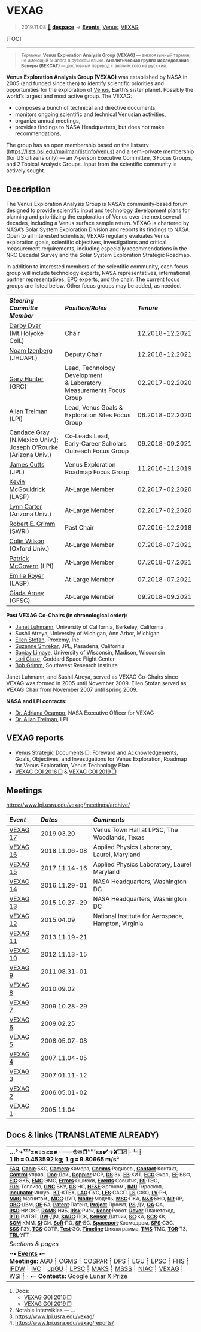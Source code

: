 # VEXAG
> 2019.11.08 **[🚀](../index/index.md) [despace](index.md)** → **[Events](event.md)**, [Venus](venus.md), [VEXAG](vexag.md)

[TOC]

---

> <small>*Термины:* **Venus Exploration Analysis Group (VEXAG)** — англоязычный термин, не имеющий аналога в русском языке. **Аналитическая группа исследования Венеры (ВЕКСАГ)** — дословный перевод с английского на русский.</small>

**Venus Exploration Analysis Group (VEXAG)** was established by NASA in 2005 (and funded since then) to identify scientific priorities and opportunities for the exploration of [Venus](venus.md), Earth’s sister planet. Possibly the world’s largest and most active group. The VEXAG:

   - composes a bunch of technical and directive documents,
   - monitors ongoing scientific and technical Venusian activities,
   - organize annual meetings,
   - provides findings to NASA Headquarters, but does not make recommendations,

The group has an open membership based on the listserv (<https://lists.psi.edu/mailman/listinfo/venus>) and a semi‑private membership (for US citizens only) — an 7‑person Executive Committee, 3 Focus Groups, and 2 Topical Analysis Groups. Input from the scientific community is actively sought.



<p style="page-break-after:always"> </p>

## Description
The Venus Exploration Analysis Group is NASA’s community‑based forum designed to provide scientific input and technology development plans for planning and prioritizing the exploration of Venus over the next several decades, including a Venus surface sample return. VEXAG is chartered by NASA’s Solar System Exploration Division and reports its findings to NASA. Open to all interested scientists, VEXAG regularly evaluates Venus exploration goals, scientific objectives, investigations and critical measurement requirements, including especially recommendations in the NRC Decadal Survey and the Solar System Exploration Strategic Roadmap.

In addition to interested members of the scientific community, each focus group will include technology experts, NASA representatives, international partner representatives, EPO experts, and the chair. The current focus groups are listed below. Other focus groups may be added, as needed.

|*Steering Committe Member*|*Position/Roles*|*Tenure*|
|:--|:--|:--|
| [Darby Dyar](zz_dyar1.md) (Mt.Holyoke Coll.)  | Chair  | 12.2018 ‑ 12.2021  |
| [Noam Izenberg](zz_izenberg1.md) (JHUAPL)  | Deputy Chair  | 12.2018 ‑ 12.2021  |
| [Gary Hunter](zz_hunter1.md) (GRC)  | Lead, Technology Development<br> & Laboratory Measurements Focus Group  | 02.2017 ‑ 02.2020  |
| [Allan Treiman](zz_treiman1.md) (LPI)  | Lead, Venus Goals & Exploration Sites Focus Group  | 06.2018 ‑ 02.2020  |
| [Candace Gray](zz_gray1.md) (N.Mexico Univ.);<br> [Joseph O'Rourke](zz_orourke1.md) (Arizona Univ.)  | Co‑Leads Lead,<br> Early‑Career Scholars Outreach Focus Group  | 09.2018 ‑ 09.2021  |
| [James Cutts](zz_cutts1.md) (JPL)  | Venus Exploration Roadmap Focus Group  | 11.2016 ‑ 11.2019  |
| [Kevin McGouldrick](zz_mcgouldrick1.md) (LASP)  | At‑Large Member  | 02.2017 ‑ 02.2020  |
| [Lynn Carter](zz_carter1.md) (Arizona Univ.)  | At‑Large Member  | 02.2017 ‑ 02.2020  |
| [Robert E. Grimm](zz_grimm1.md) (SWRI)  | Past Chair  | 07.2016 ‑ 12.2018  |
| [Colin Wilson](zz_wilson1.md) (Oxford Univ.)  | At‑Large Member  | 07.2018 ‑ 07.2021  |
| [Patrick McGovern](zz_mcgovern1.md) (LPI)  | At‑Large Member  | 07.2018 ‑ 07.2021  |
| [Emilie Royer](zz_royer1.md) (LASP)  | At‑Large Member  | 07.2018 ‑ 07.2021  |
| [Giada Arney](zz_arney1.md) (GFSC)  | At‑Large Member  | 09.2018 ‑ 09.2021  |

**Past VEXAG Co-Chairs (in chronological order):**

   - [Janet Luhmann](zz_luhmann1.md), University of California, Berkeley, California
   - Sushil Atreya, University of Michigan, Ann Arbor, Michigan
   - [Ellen Stofan](zz_stofan1.md), Proxemy, Inc.
   - [Suzanne Smrekar](zz_smrekar1.md), JPL, Pasadena, California
   - [Sanjay Limaye](zz_limaye1.md), University of Wisconsin, Madison, Wisconsin
   - [Lori Glaze](zz_glaze1.md), Goddard Space Flight Center
   - [Bob Grimm](zz_grimm1.md), Southwest Research Institute

Janet Luhmann, and Sushil Atreya, served as VEXAG Co-Chairs since VEXAG was formed in 2005 until November 2009. Ellen Stofan served as VEXAG Chair from November 2007 until spring 2009.

**NASA and LPI contacts:**

   - [Dr. Adriana Ocampo](zz_ocampo1.md), NASA Executive Officer for VEXAG
   - [Dr. Allan Treiman](zz_treiman1.md), LPI



## VEXAG reports
   - [Venus Strategic Documents ❐](f/event/vexag/strategic_docs.pdf): Foreward and Acknowledgements, Goals, Objectives, and Investigations for Venus Exploration, Roadmap for Venus Exploration, Venus Technology Plan
   - [VEXAG GOI 2016 ❐](f/event/vexag/vexag_goi_2016.pdf) & [VEXAG GOI 2019 ❐](f/event/vexag/vexag_goi_2019.pdf)



## Meetings
<https://www.lpi.usra.edu/vexag/meetings/archive/>

<small>

|*Event*|*Dates*|*Comments*|
|:--|:--|:--|
| [VEXAG 17](vexag_2019.md) | 2019.03.20 | Venus Town Hall at LPSC, The Woodlands, Texas |
| [VEXAG 16](vexag_2018.md) | 2018.11.06 ‑ 08 | Applied Physics Laboratory, Laurel, Maryland |
| [VEXAG 15](vexag_2017.md) | 2017.11.14 ‑ 16 | Applied Physics Laboratory, Laurel Maryland |
| [VEXAG 14](vexag_2016.md) | 2016.11.29 ‑ 01 | NASA Headquarters, Washington DC |
| [VEXAG 13](vexag_2015.md) | 2015.10.27 ‑ 29 | NASA Headquarters, Washington DC |
| [VEXAG 12](vexag_2014.md) | 2015.04.09 | National Institute for Aerospace, Hampton, Virginia |
| [VEXAG 11](vexag_2013.md) | 2013.11.19 ‑ 21 |  |
| [VEXAG 10](vexag_2012.md) | 2012.11.13 ‑ 15 |  |
| [VEXAG 9](vexag_2011.md) | 2011.08.31 ‑ 01 |  |
| [VEXAG 8](vexag_2010.md) | 2010.09.02 |  |
| [VEXAG 7](vexag_2009.md) | 2009.10.28 ‑ 29 |  |
| [VEXAG 6](vexag_2008.md) | 2009.02.25 |  |
| [VEXAG 5](vexag_2007.md) | 2008.05.07 ‑ 08 |  |
| [VEXAG 4](vexag_20.md) | 2007.11.04 ‑ 05 |  |
| [VEXAG 3](vexag_20.md) | 2007.01.11 ‑ 12 |  |
| [VEXAG 2](vexag_20.md) | 2006.05.01 ‑ 02 |  |
| [VEXAG 1](vexag_20.md) | 2005.11.04 |  |

</small>



<p style="page-break-after:always"> </p>

## Docs & links (TRANSLATEME ALREADY)
|…°·•¹²³±×÷≤≥≈≠ ‑ −— ⎆✉ ❐“”’«»✔→✘☐☑├┕┆ 1 lb = 0.453592 kg; 1 g = 9.80665 m/s²|
|:--|
|<small>**[FAQ](faq.md)**, **[Cable](cable.md)**·БКС, **[Camera](camera.md)**·Камера, **[Comms](comms.md)**·Радиосв., **[Contact](contact.md)**·Контакт, **[Control](control.md)**·Управ., **[Doc](doc.md)**·Док., **[Doppler](doppler.md)**·ИСР, **[DS](ds.md)**·ЗУ, **[EB](eb.md)**·ХИТ, **[ECO](ecology.md)**·Экол., **[EF](ef.md)**·ВВФ, **[ElC](elc.md)**·ЭКБ, **[EMC](emc.md)**·ЭМС, **[Errors](error.md)**·Ошибки, **[Events](event.md)**·События, **[FS](fs.md)**·ТЭО, **[Fuel](fuel.md)**·Топливо, **[GNC](gnc.md)**·БКУ, **[GS](scs.md)**·НС, **[HF&E](hfe.md)**·Эргоном., **[IMU](imu.md)**·Гироскоп, **[Incubator](incubator.md)**·Инкуб., **[KT](kt.md)**·КТЕХ, **[LAG](lag.md)**·ПУC, **[LES](les.md)**·САСП, **[LS](ls.md)**·СЖО, **[LV](lv.md)**·РН, **[MAG](mag.md)**·Магнитом., **[MCC](mcc.md)**·ЦУП, **[Model](model.md)**·Модель, **[MSC](sc.md)**·ПКА, **[N&B](nnb.md)**·БНО, **[NR](nr.md)**·ЯР, **[OBC](obc.md)**·ЦВМ, **[OE](oe.md)**·БА, **[Patent](патент.md)**·Патент, **[Project](project.md)**·Проект, **[PS](ps.md)**·ДУ, **[QA](quality.md)**·QA, **[R&D](rnd.md)**·НИОКР, **[RAMS](rams.md)**·НиБ, **[Risk](risk.md)**·Риск, **[Robot](robotics.md)**·Робот, **[Rover](rover.md)**·Планетоход, **[RTG](rtg.md)**·РИТЭГ, **[RW](rw.md)**·ДМ, **[SARC](sarc.md)**·ПСК, **[Sensor](sensor.md)**·Датчик, **[SC](sc.md)**·КА, **[SCS](scs.md)**·КК, **[SGM](sgm.md)**·КММ, **[SI](si.md)**·СИ, **[Soft](soft.md)**·ПО, **[SP](sp.md)**·БС, **[Spaceport](spaceport.md)**·Космодром, **[SPS](sps.md)**·СЭС, **[SSS](sss.md)**·ГЗУ, **[TCS](tcs.md)**·СОТР, **[Test](test.md)**·ЭО, **[Timeline](timeline.md)**·Циклограмма, **[TMS](tms.md)**·ТМС, **[TOR](tor.md)**·ТЗ, **[TRL](trl.md)**·УГТ</small>|
|*Sections & pages*|
|**··• [Events](event.md) •··**<br> **Meetings:** [AGU](agu.md) ┊ [CGMS](cgms.md) ┊ [COSPAR](cospar.md) ┊ [DPS](dps.md) ┊ [EGU](egu.md) ┊ [EPSC](epsc.md) ┊ [FHS](fhs.md) ┊ [IPDW](ipdw.md) ┊ [IVC](ivc.md) ┊ [JpGU](jpgu.md) ┊ [LPSC](lpsc.md) ┊ [MAKS](maks.md) ┊ [MSSS](msss.md) ┊ [NIAC](niac_program.md) ┊ [VEXAG](vexag.md) ┊ [WSI](wsi.md) ┊ ··•·· **Contests:** [Google Lunar X Prize](google_lunar_x_prize.md) |

   1. Docs:
      - [VEXAG GOI 2016 ❐](f/event/vexag/vexag_goi_2016.pdf)
      - [VEXAG GOI 2019 ❐](f/event/vexag/vexag_goi_2019.pdf)
   1. Notable interwikies — …
   1. <https://www.lpi.usra.edu/vexag/>
   1. <https://www.lpi.usra.edu/vexag/reports/>
